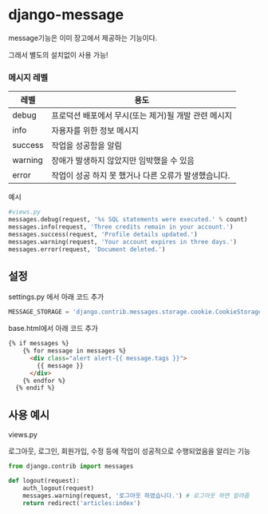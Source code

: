 # django-message

message기능은 이미 장고에서 제공하는 기능이다.

그래서 별도의 설치없이 사용 가능!

### 메시지 레벨

| 레벨    | 용도                                                 |
| ------- | ---------------------------------------------------- |
| debug   | 프로덕션 배포에서 무시(또는 제거)될 개발 관련 메시지 |
| info    | 자용자를 위한 정보 메시지                            |
| success | 작업을 성공함을 알림                                 |
| warning | 장애가 발생하지 않았지만 임박했을 수 있음            |
| error   | 작업이 성공 하지 못 했거나 다른 오류가 발생했습니다. |

예시

```py
#views.py
messages.debug(request, '%s SQL statements were executed.' % count)
messages.info(request, 'Three credits remain in your account.')
messages.success(request, 'Profile details updated.')
messages.warning(request, 'Your account expires in three days.')
messages.error(request, 'Document deleted.')
```





## 설정

settings.py 에서 아래 코드 추가 

```py
MESSAGE_STORAGE = 'django.contrib.messages.storage.cookie.CookieStorage'  
```



base.html에서 아래 코드 추가

```html
{% if messages %}
    {% for message in messages %}
      <div class="alert alert-{{ message.tags }}">
        {{ message }}
      </div>
    {% endfor %}
  {% endif %}
```







## 사용 예시

views.py

로그아웃, 로그인, 회원가입, 수정 등에 작업이 성공적으로 수행되었음을 알리는 기능

```py
from django.contrib import messages

def logout(request):
    auth_logout(request)
    messages.warning(request, '로그아웃 하였습니다.') # 로그아웃 하면 알려줌
    return redirect('articles:index')
```

